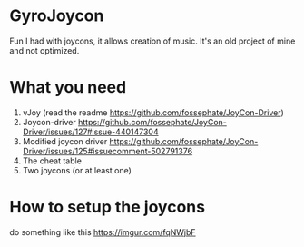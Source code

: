 # GyroJoycon
Fun I had with joycons, it allows creation of music. It's an old project of mine and not optimized.

# What you need
1) vJoy (read the readme https://github.com/fossephate/JoyCon-Driver)
2) Joycon-driver https://github.com/fossephate/JoyCon-Driver/issues/127#issue-440147304
3) Modified joycon driver https://github.com/fossephate/JoyCon-Driver/issues/125#issuecomment-502791376
4) The cheat table
5) Two joycons (or at least one)

# How to setup the joycons
do something like this https://imgur.com/fqNWjbF
